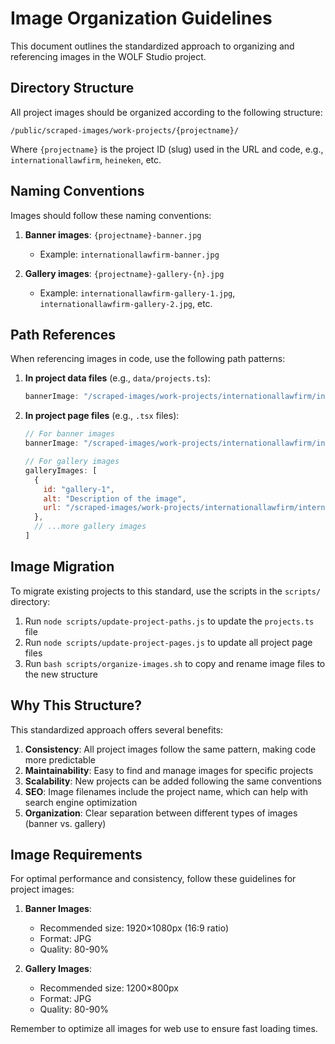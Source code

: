# Image Organization Guidelines

This document outlines the standardized approach to organizing and referencing images in the WOLF Studio project.

## Directory Structure

All project images should be organized according to the following structure:

```
/public/scraped-images/work-projects/{projectname}/
```

Where `{projectname}` is the project ID (slug) used in the URL and code, e.g., `internationallawfirm`, `heineken`, etc.

## Naming Conventions

Images should follow these naming conventions:

1. **Banner images**: `{projectname}-banner.jpg`
   - Example: `internationallawfirm-banner.jpg`

2. **Gallery images**: `{projectname}-gallery-{n}.jpg`
   - Example: `internationallawfirm-gallery-1.jpg`, `internationallawfirm-gallery-2.jpg`, etc.

## Path References

When referencing images in code, use the following path patterns:

1. **In project data files** (e.g., `data/projects.ts`):
   ```javascript
   bannerImage: "/scraped-images/work-projects/internationallawfirm/internationallawfirm-banner.jpg"
   ```

2. **In project page files** (e.g., `.tsx` files):
   ```javascript
   // For banner images
   bannerImage: "/scraped-images/work-projects/internationallawfirm/internationallawfirm-banner.jpg"
   
   // For gallery images
   galleryImages: [
     { 
       id: "gallery-1", 
       alt: "Description of the image",
       url: "/scraped-images/work-projects/internationallawfirm/internationallawfirm-gallery-1.jpg"
     },
     // ...more gallery images
   ]
   ```

## Image Migration

To migrate existing projects to this standard, use the scripts in the `scripts/` directory:

1. Run `node scripts/update-project-paths.js` to update the `projects.ts` file
2. Run `node scripts/update-project-pages.js` to update all project page files
3. Run `bash scripts/organize-images.sh` to copy and rename image files to the new structure

## Why This Structure?

This standardized approach offers several benefits:

1. **Consistency**: All project images follow the same pattern, making code more predictable
2. **Maintainability**: Easy to find and manage images for specific projects
3. **Scalability**: New projects can be added following the same conventions
4. **SEO**: Image filenames include the project name, which can help with search engine optimization
5. **Organization**: Clear separation between different types of images (banner vs. gallery)

## Image Requirements

For optimal performance and consistency, follow these guidelines for project images:

1. **Banner Images**:
   - Recommended size: 1920×1080px (16:9 ratio)
   - Format: JPG
   - Quality: 80-90%

2. **Gallery Images**:
   - Recommended size: 1200×800px
   - Format: JPG
   - Quality: 80-90%

Remember to optimize all images for web use to ensure fast loading times. 